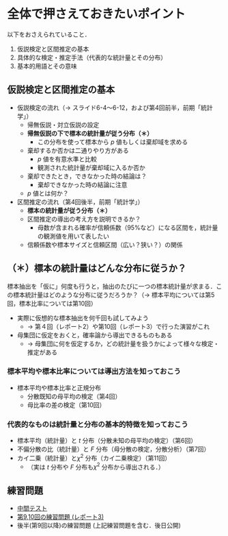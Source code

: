 # 全体で押さえておきたいポイント

以下をおさえられていること．

1. 仮説検定と区間推定の基本
1. 具体的な検定・推定手法（代表的な統計量とその分布）
1. 基本的用語とその意味

## 仮説検定と区間推定の基本

- 仮説検定の流れ（$\rightarrow$ スライド6-4～6-12，および第4回前半，前期「統計学」）
  - 帰無仮説・対立仮説の設定
  - **帰無仮説の下で標本の統計量が従う分布（＊）**
    - この分布を使って標本から $p$ 値もしくは棄却域を求める
  - 棄却するか否かは二通りやり方がある
    - $p$ 値を有意水準と比較
    - 観測された統計量が棄却域に入るか否か
  - 棄却できたとき，できなかった時の結論は？
    - 棄却できなかった時の結論に注意
  - $p$ 値とは何か？
- 区間推定の流れ（第4回後半，前期「統計学」）
  - **標本の統計量が従う分布（＊）**
  - 区間推定の導出の考え方を説明できるか？
    - 母数が含まれる確率が信頼係数（95%など）になる区間を，統計量の観測値を用いて表したい
  - 信頼係数や標本サイズと信頼区間（広い？狭い？）の関係

## （＊）標本の統計量はどんな分布に従うか？

標本抽出を「仮に」何度も行うと，抽出のたびに一つの標本統計量が求まる．この標本統計量はどのような分布に従うだろうか？（$\rightarrow$ 標本平均については第5回，標本比率については第10回）
  
- 実際に仮想的な標本抽出を何千回も試してみよう
  - $\rightarrow$ 第４回（レポート2）や第10回（レポート3）で行った演習がこれ
- 母集団に仮定をおくと，確率論から導出できるものもある
  - $\rightarrow$ 母集団に何を仮定するか，どの統計量を扱うかによって様々な検定・推定がある

### 標本平均や標本比率については導出方法を知っておこう

- 標本平均や標本比率と正規分布
  - 分散既知の母平均の検定（第4回）
  - 母比率の差の検定（第10回）

### 代表的なものは統計量と分布の基本的特徴を知っておこう
  
- 標本平均（統計量）と $t$ 分布（分散未知の母平均の検定）（第6回）
- 不偏分散の比（統計量）と $F$ 分布（母分散の検定，分散分析）（第7回）
- カイ二乗（統計量）と$\chi^2$ 分布（カイ二乗検定）（第11回）
  - （実は $t$ 分布や $F$ 分布も$\chi^2$ 分布から導出される．）

## 練習問題

- [中間テスト](../exercise/exam1.pdf)
- [第9,10回の練習問題 (レポート3)](../exercise/ex9-10.pdf)
- 後半(第9回以降)の練習問題 (上記練習問題を含む．後日公開)
